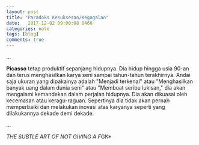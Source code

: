 ```yaml
---
layout: post
title: "Paradoks Kesuksesan/Kegagalan"
date:   2017-12-02 09:00:08 0460
categories: note
tags: [blog]
comments: true
---
```


...

**Picasso** tetap produktif sepanjang hidupnya. Dia hidup hingga usia 90-an dan terus menghasilkan karya seni sampai tahun-tahun terakhirnya. Andai saja ukuran yang dipakainya adalah "Menjadi terkenal" atau "Menghasilkan banyak uang dalam dunia seni" atau "Membuat seribu lukisan," dia akan mengalami kemandekan dalam perjalan hidupnya. Dia akan dikuasai oleh kecemasan atau keragu-raguan. Sepertinya dia tidak akan pernah memperbaiki dan melakukan inovasi atas karyanya seperti yang dilakukannya dekade demi dekade.

...

*THE SUBTLE ART OF NOT GIVING A F*GK*